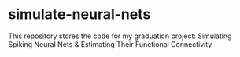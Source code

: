 # simulate-neural-nets

This repository stores the code for my graduation project: Simulating Spiking Neural Nets & Estimating Their Functional Connectivity
